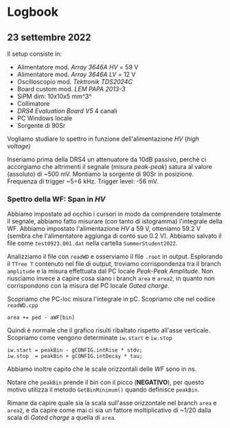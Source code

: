 # Logbook

## 23 settembre 2022

Il setup consiste in:
- Alimentatore mod. *Array 3646A* *HV* = 59 V
- Alimentatore mod. *Array 3646A* *LV* = 12 V
- Oscilloscopio mod. *Tektronik TDS2024C*
- Board custom mod. *LEM PAPA 2013-3*
- SiPM dim: 10x10x5 mm^3^
- Collimatore
- *DRS4 Evaluation Board V5* 4 canali
- PC Windows locale
- Sorgente di 90Sr

Vogliamo studiare lo spettro in funzione dell'alimentazione *HV* (*high voltage*)

Inseriamo prima della DRS4 un attenuatore da 10dB passivo, perchè ci accorgiamo che altrimenti il segnale (misura *peak-peak*) satura al valore (assoluto) di ~500 mV. Montiamo la sorgente di 90Sr in posizione. Frequenza di trigger ~5÷6 kHz. Trigger level: -56 mV.

### Spettro della WF: Span in *HV*

Abbiamo impostato ad occhio i cursori in modo da comprendere totalmente il segnale, abbiamo fatto misurare (con tanto di istogramma) l'integrale della WF. Abbiamo impostato l'alimentazione *HV* a 59 V, otteniamo 59.2 V (sembra che l'alimentatore aggiunga di conto suo 0.2 V). Abbiamo salvato il file come `test0923.001.dat` nella cartella `SummerStudent2022`.

Analizziamo il file con `readWD` e osserviamo il file `.root` in output. Esplorando il `TTree T` contenuto nel file di output, troviamo corrispondenza tra il branch `amplitude` e la misura effettuata dal PC locale *Peak-Peak Amplitude*. Non riusciamo invece a capire cosa siano i branch `area` e `area2`, in quanto non corrispondono con la misura del PC locale *Gated charge*.

Scopriamo che PC-loc misura l'integrale in pC. Scopriamo che nel codice `readWD.cpp` 
```
area += ped - aWF[bin]
```
Quindi è normale che il grafico risulti ribaltato rispetto all'asse verticale. Scopriamo come vengono determinate `iw.start` e `iw.stop`
```
iw.start = peakBin - gCONFIG.intRise * stdv;
iw.stop  = peakBin + gCONFIG.intDecay * tau;
```
Abbiamo inoltre capito che le scale orizzontali delle *WF* sono in ns.

Notare che `peakBin` prende il bin con il picco (**NEGATIVO**), per questo motivo utilizza il metodo `GetBinMinimum()` quando definisce `peakBin`. 

Rimane da capire quale sia la scala sull'asse orizzontale nel branch `area` e `area2`, e da capire come mai ci sia un fattore moltiplicativo di ~1/20 dalla scala di *Gated charge* a quella di `area`.
